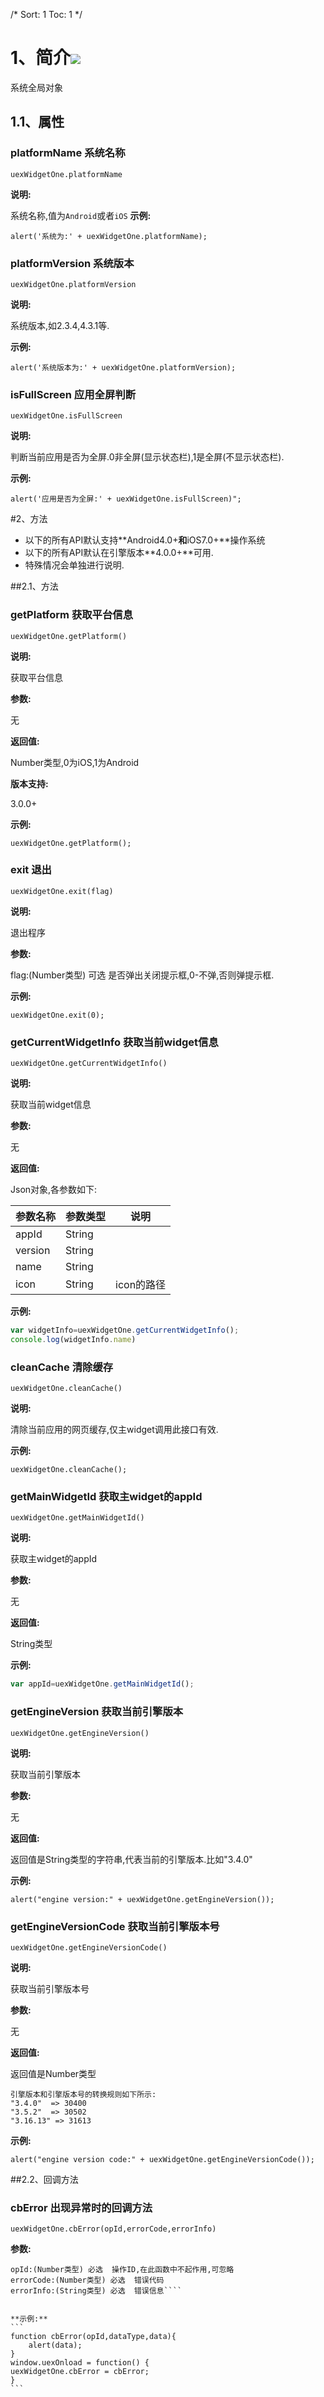 /*
Sort: 1
Toc: 1
*/

# 1、简介[![](http://appcan-download.oss-cn-beijing.aliyuncs.com/%E5%85%AC%E6%B5%8B%2Fgf.png)]()<ignore>
系统全局对象
## 1.1、属性  <ignore>
###  platformName 系统名称

`uexWidgetOne.platformName`

**说明:**

系统名称,值为`Android`或者`iOS`
**示例:**

```
alert('系统为:' + uexWidgetOne.platformName);    
```

###  platformVersion 系统版本

`uexWidgetOne.platformVersion`

**说明:**

系统版本,如2.3.4,4.3.1等.

**示例:**

```
alert('系统版本为:' + uexWidgetOne.platformVersion);
```

###  isFullScreen 应用全屏判断

`uexWidgetOne.isFullScreen`

**说明:**

判断当前应用是否为全屏.0非全屏(显示状态栏),1是全屏(不显示状态栏).

**示例:**

```
alert('应用是否为全屏:' + uexWidgetOne.isFullScreen)";
```


#2、方法<ignore>

* 以下的所有API默认支持**Android4.0+**和**iOS7.0+**操作系统
* 以下的所有API默认在引擎版本**4.0.0+**可用.
* 特殊情况会单独进行说明.



##2.1、方法<ignore>

###  getPlatform 获取平台信息

`uexWidgetOne.getPlatform()`

**说明:**

 获取平台信息

**参数:**

无

**返回值:**

Number类型,0为iOS,1为Android

**版本支持:**

3.0.0+

**示例:**

```
uexWidgetOne.getPlatform();
```
###  exit 退出

`uexWidgetOne.exit(flag)`

**说明:**

退出程序

**参数:**

flag:(Number类型) 可选  是否弹出关闭提示框,0-不弹,否则弹提示框.

**示例:**

```
uexWidgetOne.exit(0);
```
###  getCurrentWidgetInfo 获取当前widget信息

`uexWidgetOne.getCurrentWidgetInfo()`

**说明:**

获取当前widget信息

**参数:**

无

**返回值:**

Json对象,各参数如下:

 | 参数名称 | 参数类型 | 说明 | 
 | ----- | ----- | ----- | 
 | appId | String | | 
 | version | String | | 
 | name | String | | 
 | icon | String | icon的路径 | 


**示例:**

```javascript
var widgetInfo=uexWidgetOne.getCurrentWidgetInfo();
console.log(widgetInfo.name)
```
###  cleanCache 清除缓存

`uexWidgetOne.cleanCache()`

**说明:**

清除当前应用的网页缓存,仅主widget调用此接口有效.

**示例:**

```
uexWidgetOne.cleanCache();
```

###  getMainWidgetId 获取主widget的appId

`uexWidgetOne.getMainWidgetId()`

**说明:**

获取主widget的appId

**参数:**

无

**返回值:**

String类型

**示例:**

```javascript
var appId=uexWidgetOne.getMainWidgetId();
```


###  getEngineVersion 获取当前引擎版本

`uexWidgetOne.getEngineVersion()`

**说明:**

获取当前引擎版本

**参数:**

无

**返回值:**

返回值是String类型的字符串,代表当前的引擎版本.比如"3.4.0"

**示例:**

```
alert("engine version:" + uexWidgetOne.getEngineVersion());
```

###  getEngineVersionCode 获取当前引擎版本号

`uexWidgetOne.getEngineVersionCode()`

**说明:**

获取当前引擎版本号

**参数:**

无

**返回值:**

返回值是Number类型

	引擎版本和引擎版本号的转换规则如下所示:
	"3.4.0"  => 30400
	"3.5.2"  => 30502
	"3.16.13" => 31613


**示例:**

```
alert("engine version code:" + uexWidgetOne.getEngineVersionCode());
```


##2.2、回调方法<ignore>
###  cbError 出现异常时的回调方法

`uexWidgetOne.cbError(opId,errorCode,errorInfo)`

**参数:**

````
opId:(Number类型) 必选  操作ID,在此函数中不起作用,可忽略
errorCode:(Number类型) 必选  错误代码
errorInfo:(String类型) 必选  错误信息````


**示例:**
​```
function cbError(opId,dataType,data){
    alert(data);
}
window.uexOnload = function() {
uexWidgetOne.cbError = cbError;
}
​```
````